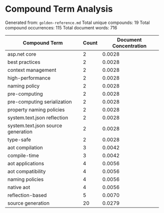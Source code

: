 # Compound Term Analysis

Generated from: `golden-reference.md`
Total unique compounds: 19
Total compound occurrences: 115
Total document words: 716

| Compound Term | Count | Document Concentration |
|---------------|-------|------------------------|
| asp.net core | 2 | 0.0028 |
| best practices | 2 | 0.0028 |
| context management | 2 | 0.0028 |
| high-performance | 2 | 0.0028 |
| naming policy | 2 | 0.0028 |
| pre-computing | 2 | 0.0028 |
| pre-computing serialization | 2 | 0.0028 |
| property naming policies | 2 | 0.0028 |
| system.text.json reflection | 2 | 0.0028 |
| system.text.json source generation | 2 | 0.0028 |
| type-safe | 2 | 0.0028 |
| aot compilation | 3 | 0.0042 |
| compile-time | 3 | 0.0042 |
| aot applications | 4 | 0.0056 |
| aot compatibility | 4 | 0.0056 |
| naming policies | 4 | 0.0056 |
| native aot | 4 | 0.0056 |
| reflection-based | 5 | 0.0070 |
| source generation | 20 | 0.0279 |
